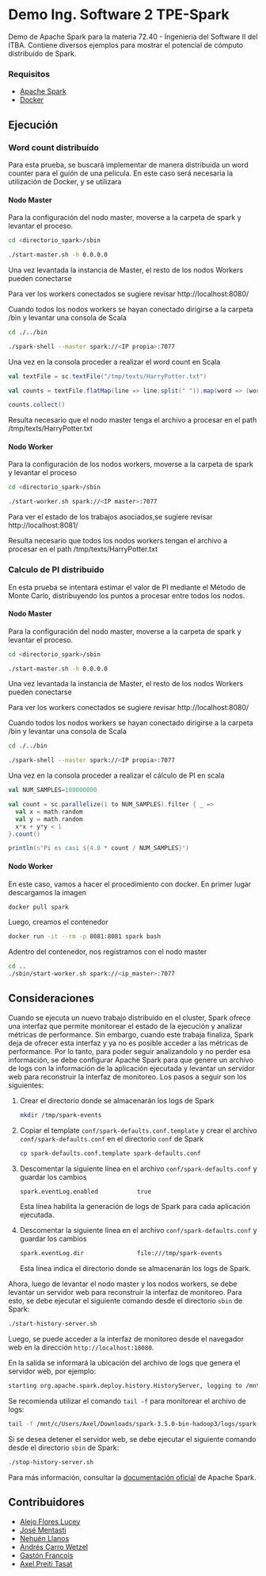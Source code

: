 # Demo Ing. Software 2 TPE-Spark

Demo de Apache Spark para la materia 72.40 - Ingenieria del Software II del ITBA.
Contiene diversos ejemplos para mostrar el potencial de cómputo distribuido de Spark.

### Requisitos

* [Apache Spark](https://spark.apache.org/)
* [Docker](https://www.docker.com/)


## Ejecución

### Word count distribuído
Para esta prueba, se buscará implementar de manera distribuida un word counter para el guión de una película. En este caso será necesaria la utilización de Docker, y se utilizara 
#### Nodo Master
Para la configuración del nodo master, moverse a la carpeta de spark y levantar el proceso.
```bash
cd <directorio_spark>/sbin

./start-master.sh -h 0.0.0.0
```

Una vez levantada la instancia de Master, el resto de los nodos Workers pueden conectarse

Para ver los workers conectados se sugiere revisar http://localhost:8080/


Cuando todos los nodos workers se hayan conectado dirigirse a la carpeta /bin y levantar una consola de Scala
```bash
cd ./../bin

./spark-shell --master spark://<IP propia>:7077
```

Una vez en la consola proceder a realizar el word count en Scala

```scala
val textFile = sc.textFile("/tmp/texts/HarryPotter.txt")

val counts = textFile.flatMap(line => line.split(" ")).map(word => (word,1)).reduceByKey(_ + _)

counts.collect()
```

Resulta necesario que el nodo master tenga el archivo a procesar en el path /tmp/texts/HarryPotter.txt


#### Nodo Worker
Para la configuración de los nodos workers, moverse a la carpeta de spark y levantar el proceso 
```bash
cd <directorio_spark>/sbin

./start-worker.sh spark://<IP master>:7077
```
Para ver el estado de los trabajos asociados,se sugiere revisar http://localhost:8081/


Resulta necesario que todos los nodos workers tengan el archivo a procesar en el path /tmp/texts/HarryPotter.txt

### Calculo de PI distribuido
En esta prueba se intentará estimar el valor de PI mediante el Método de Monte Carlo, distribuyendo los puntos a procesar entre todos los nodos.

#### Nodo Master
Para la configuración del nodo master, moverse a la carpeta de spark y levantar el proceso.
```bash
cd <directorio_spark>/sbin

./start-master.sh -h 0.0.0.0
```

Una vez levantada la instancia de Master, el resto de los nodos Workers pueden conectarse

Para ver los workers conectados se sugiere revisar http://localhost:8080/


Cuando todos los nodos workers se hayan conectado dirigirse a la carpeta /bin y levantar una consola de Scala
```bash
cd ./../bin

./spark-shell --master spark://<IP propia>:7077
```
Una vez en la consola proceder a realizar el cálculo de PI en scala

```scala
val NUM_SAMPLES=100000000

val count = sc.parallelize(1 to NUM_SAMPLES).filter { _ =>
  val x = math.random
  val y = math.random
  x*x + y*y < 1
}.count()

println(s"Pi es casi ${4.0 * count / NUM_SAMPLES}")
```


#### Nodo Worker
En este caso, vamos a hacer el procedimiento con docker. En primer lugar descargamos la imagen
```bash
docker pull spark
```
Luego, creamos el contenedor 
```bash
docker run -it --rm -p 8081:8081 spark bash
```
Adentro del contenedor, nos registramos con el nodo master
```bash
cd ..
./sbin/start-worker.sh spark://<ip_master>:7077
```

## Consideraciones
Cuando se ejecuta un nuevo trabajo distribuido en el cluster, Spark ofrece una interfaz que permite monitorear el estado de la ejecución y analizar métricas de performance.
Sin embargo, cuando este trabaja finaliza, Spark deja de ofrecer esta interfaz y ya no es posible acceder a las métricas de performance.
Por lo tanto, para poder seguir analizandolo y no perder esa información, se debe configurar Apache Spark para que genere un archivo de logs con la información de la aplicación ejecutada y levantar un servidor web para reconstruir la interfaz de monitoreo.
Los pasos a seguir son los siguientes:
1. Crear el directorio donde se almacenarán los logs de Spark
    ```bash
    mkdir /tmp/spark-events
    ```
   
2. Copiar el template ``conf/spark-defaults.conf.template`` y crear el archivo ``conf/spark-defaults.conf`` en el directorio ``conf`` de Spark
    ```bash
    cp spark-defaults.conf.template spark-defaults.conf
    ```

3. Descomentar la siguiente línea en el archivo ``conf/spark-defaults.conf`` y guardar los cambios
    ```bash
    spark.eventLog.enabled           true
    ```
   Esta línea habilita la generación de logs de Spark para cada aplicación ejecutada.


4. Descomentar la siguiente línea en el archivo ``conf/spark-defaults.conf`` y guardar los cambios
    ```bash
    spark.eventLog.dir               file:///tmp/spark-events
    ```
    Esta línea indica el directorio donde se almacenarán los logs de Spark.

Ahora, luego de levantar el nodo master y los nodos workers, se debe levantar un servidor web para reconstruir la interfaz de monitoreo.
Para esto, se debe ejecutar el siguiente comando desde el directorio ``sbin`` de Spark:
```bash
./start-history-server.sh
```
Luego, se puede acceder a la interfaz de monitoreo desde el navegador web en la dirección ``http://localhost:18080``.

En la salida se informará la ubicación del archivo de logs que genera el servidor web, por ejemplo:
```bash
starting org.apache.spark.deploy.history.HistoryServer, logging to /mnt/c/Users/Axel/Downloads/spark-3.5.0-bin-hadoop3/logs/spark-axel-preitit-org.apache.spark.deploy.history.HistoryServer-1-DESKTOP-K6FJ9D4.out
```
Se recomienda utilizar el comando ``tail -f`` para monitorear el archivo de logs:
```bash
tail -f /mnt/c/Users/Axel/Downloads/spark-3.5.0-bin-hadoop3/logs/spark-axel-preitit-org.apache.spark.deploy.history.HistoryServer-1-DESKTOP-K6FJ9D4.out
```

Si se desea detener el servidor web, se debe ejecutar el siguiente comando desde el directorio ``sbin`` de Spark:
```bash
./stop-history-server.sh
```

Para más información, consultar la [documentación oficial](https://spark.apache.org/docs/latest/monitoring.html) de Apache Spark.


## Contribuidores
* [Alejo Flores Lucey](https://github.com/alejofl)
* [José Mentasti](https://github.com/JoseMenta)
* [Nehuén Llanos](https://github.com/NehuenLlanos)
* [Andrés Carro Wetzel](https://github.com/AndresCarro)
* [Gastón Francois](https://github.com/francoisgaston)
* [Axel Preiti Tasat](https://github.com/AxelPreitiT)

